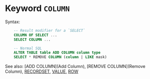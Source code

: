 # Keyword `COLUMN`



Syntax:
```sql
    -- Result modifier for a `SELECT`  
    COLUMN OF SELECT ...
    SELECT COLUMN ...

    -- Normal SQL
    ALTER TABLE table ADD COLUMN column type
    SELECT * REMOVE COLUMN (column | LIKE mask)
```



See also: [ADD COLUMN](Add Column), [REMOVE COLUMN](Remove Column), [RECORDSET](Recordset), [VALUE](Value), [ROW](Row)